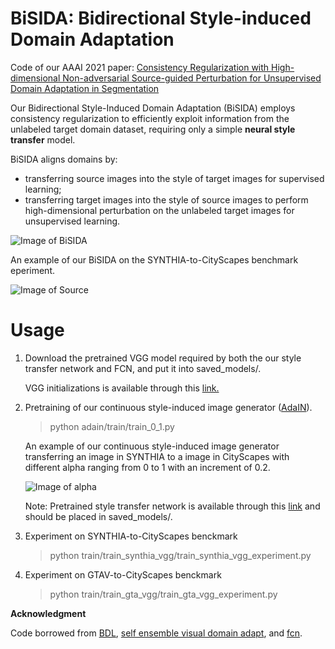 # BiSIDA: Bidirectional Style-induced Domain Adaptation
Code of our AAAI 2021 paper: [Consistency Regularization with High-dimensional Non-adversarial Source-guided Perturbation for Unsupervised Domain Adaptation in Segmentation](https://arxiv.org/abs/2009.08610)

Our Bidirectional Style-Induced Domain Adaptation (BiSIDA) employs consistency regularization to efficiently exploit information from the unlabeled target domain dataset, requiring only a simple ****neural style transfer**** model. 

BiSIDA aligns domains by:
* transferring source images into the style of target images for supervised learning; 
* transferring target images into the style of source images to perform high-dimensional perturbation on the unlabeled target images for unsupervised learning. 

![Image of BiSIDA](https://github.com/wangkaihong/BiSIDA/blob/master/demo_img/pipeline.png)

 An example of our BiSIDA on the SYNTHIA-to-CityScapes benchmark eperiment. 

 ![Image of Source](https://github.com/wangkaihong/BiSIDA/blob/master/demo_img/vis.png)

# Usage

1. Download the pretrained VGG model required by both the our style transfer network and FCN, and put it into saved_models/.

   VGG initializations is available through this [link.](https://drive.google.com/file/d/11PbJLLd9C3-Aj4yiRbJoDgEZyfZn3dIv/view?usp=sharing)
   
2. Pretraining of our continuous style-induced image generator ([AdaIN](https://github.com/xunhuang1995/AdaIN-style)).

   > python adain/train/train_0_1.py
   
   An example of our continuous style-induced image generator transferring an image in SYNTHIA to a image in CityScapes with different alpha ranging from 0 to 1 with an increment of 0.2.
   
   ![Image of alpha](https://github.com/wangkaihong/BiSIDA/blob/master/demo_img/alpha.png)

   Note: Pretrained style transfer network is available through this  [link](https://drive.google.com/file/d/1lgoRj-M9c9kTKPPnmm2G5kdGY4K7G3-1/view?usp=sharing) and  should be placed in saved_models/.

3. Experiment on SYNTHIA-to-CityScapes benckmark

   > python train/train_synthia_vgg/train_synthia_vgg_experiment.py

4. Experiment on GTAV-to-CityScapes benckmark

   > python train/train_gta_vgg/train_gta_vgg_experiment.py
             
   
**Acknowledgment**

Code borrowed from [BDL](https://github.com/liyunsheng13/BDL), [self ensemble visual domain adapt](https://github.com/wangkaihong/self-ensemble-visual-domain-adapt), and [fcn](https://github.com/wkentaro/fcn/). 
